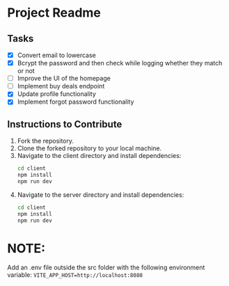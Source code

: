 # Project Readme

## Tasks

- [x] Convert email to lowercase
- [x] Bcrypt the password and then check while logging whether they match or not
- [ ] Improve the UI of the homepage
- [ ] Implement buy deals endpoint
- [x] Update profile functionality
- [x] Implement forgot password functionality

## Instructions to Contribute

1. Fork the repository.
2. Clone the forked repository to your local machine.
3. Navigate to the client directory and install dependencies:
   ```bash
   cd client
   npm install
   npm run dev
   
4. Navigate to the server directory and install dependencies:
   ```bash
   cd client
   npm install
   npm run dev

# NOTE: 
Add an .env file outside the src folder with the following environment variable:
  `VITE_APP_HOST=http://localhost:8080`
